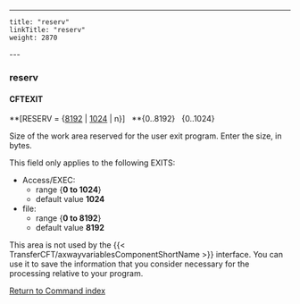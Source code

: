 ---
    title: "reserv"
    linkTitle: "reserv"
    weight: 2870
---<span id="reserv"></span>

### reserv

#### CFTEXIT

**[RESERV = {<u>8192</u> &#124; <u>1024</u> &#124;
n}]   **{0..8192}
  {0..1024}

Size of the work area reserved for the user exit program. Enter the
size, in bytes.

This field only applies to the following EXITS:

- Access/EXEC:
    -   range {****0 to 1024****}
    -   default value
        ****1024****
- file:
    -   range {****0 to 8192****}
    -   default value
        ****8192****

This area is not used by the {{< TransferCFT/axwayvariablesComponentShortName  >}} interface. You can use it
to save the information that you consider necessary for the processing
relative to your program.

[Return to Command index](../../)
